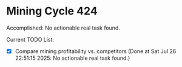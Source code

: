 # Mining Cycle 424

Accomplished: No actionable real task found.

Current TODO List:

- [x] Compare mining profitability vs. competitors  (Done at Sat Jul 26 22:51:15 2025: No actionable real task found.)